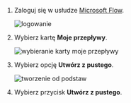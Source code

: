 1. Zaloguj się w usłudze [Microsoft Flow](https://flow.microsoft.com).
   
    ![logowanie](media/modern-approvals/sign-in.png)
2. Wybierz kartę **Moje przepływy**.
   
    ![wybieranie karty moje przepływy](media/modern-approvals/select-my-flows.png)
3. Wybierz opcję **Utwórz z pustego**.
   
    ![tworzenie od podstaw](media/modern-approvals/blank-template.png)

4. Wybierz przycisk **Utwórz z pustego**.

